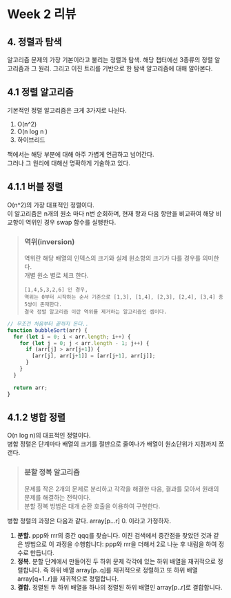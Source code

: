 # Week 2 리뷰

## 4. 정렬과 탐색

알고리즘 문제의 가장 기본이라고 불리는 정렬과 탐색.
해당 챕터에선 3종류의 정렬 알고리즘과 그 원리.
그리고 이진 트리를 기반으로 한 탐색 알고리즘에 대해 알아본다.

## 4.1 정렬 알고리즘
기본적인 정렬 알고리즘은 크게 3가지로 나뉜다.
1. O(n^2) 
2. O(n log n )
3. 하이브리드

책에서는 해당 부분에 대해 아주 가볍게 언급하고 넘어간다.<br>
그러나 그 원리에 대해선 명확하게 기술하고 있다.


## 4.1.1 버블 정렬
O(n^2)의 가장 대표적인 정렬이다. <br>
이 알고리즘은 n개의 원소 마다 n번 순회하며, 현재 항과 다음 항만을 비교하여 해당 비교항이 역위인 경우 swap 함수를 실행한다.

> ### 역위(inversion)
> 역위란 해당 배열의 인덱스의 크기와 실제 원소항의 크기가 다를 경우를 의미한다.<br>
> 개별 원소 별로 체크 한다.
> ```
> [1,4,5,3,2,6] 인 경우, 
> 역위는 0부터 시작하는 순서 기준으로 [1,3], [1,4], [2,3], [2,4], [3,4] 총 5쌍이 존재한다.
> 결국 정렬 알고리즘 이란 역위를 제거하는 알고리즘인 셈이다. 
> ```

```js
// 무조건 처음부터 끝까지 돈다..
function bubbleSort(arr) {
  for (let i = 0; i < arr.length; i++) {
    for (let j = 0; j < arr.length - 1; j++) {
      if (arr[j] > arr[j+1]) {
        [arr[j], arr[j+1]] = [arr[j+1], arr[j]];
      }
    }
  }

  return arr;
}
```
## 4.1.2 병합 정렬
O(n log n)의 대표적인 정렬이다.<br>
병합 정렬은 단계마다 배열의 크기를 절반으로 줄여나가 배열이 원소단위가 지점까지 쪼갠다.

> ### 분할 정복 알고리즘<br>
> 문제를 작은 2개의 문제로 분리하고 각각을 해결한 다음, 결과를 모아서 원래의 문제를 해결하는 전략이다.<br>
분할 정복 방법은 대개 순환 호출을 이용하여 구현한다.

병합 정렬의 과정은 다음과 같다.
array[p...r]
0. 이라고 가정하자. 
1. **분할.** ppp와 rrr의 중간 qqq를 찾습니다. 이진 검색에서 중간점을 찾았던 것과 같은 방법으로 이 과정을 수행합니다: ppp와 rrr을 더해서 2로 나눈 후 내림을 하여 정수로 만듭니다.
2. **정복.** 분할 단계에서 만들어진 두 하위 문제 각각에 있는 하위 배열을 재귀적으로 정렬합니다. 즉 하위 배열 array[p..q]를 재귀적으로 정렬하고 또 하위 배열array[q+1..r]을 재귀적으로 정렬합니다.
3. **결합.** 정렬된 두 하위 배열을 하나의 정렬된 하위 배열인 array[p..r]로 결합합니다.
